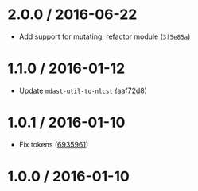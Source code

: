 <!--remark setext-->

<!--lint disable no-multiple-toplevel-headings -->

2.0.0 / 2016-06-22
==================

*   Add support for mutating; refactor module ([`3f5e85a`](https://github.com/wooorm/remark-retext/commit/3f5e85a))

1.1.0 / 2016-01-12
==================

*   Update `mdast-util-to-nlcst` ([aaf72d8](https://github.com/wooorm/remark-retext/commit/aaf72d8))

1.0.1 / 2016-01-10
==================

*   Fix tokens ([6935961](https://github.com/wooorm/remark-retext/commit/6935961))

1.0.0 / 2016-01-10
==================
